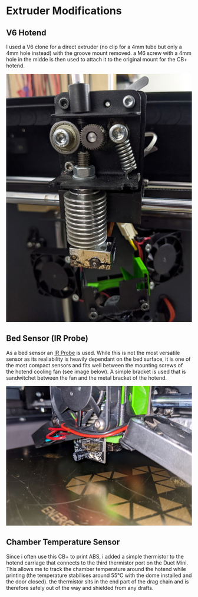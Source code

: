 # Extruder Modifications

## V6 Hotend
I used a V6 clone for a direct extruder (no clip for a 4mm tube but only a 4mm hole instead) with the groove mount removed. a M6 screw with a 4mm hole in the midde is then used to attach it to the original mount for the CB+ hotend.

![V6 Hotend](/Images/v6_hotend.jpg)

## Bed Sensor (IR Probe)
As a bed sensor an [IR Probe](https://docs.duet3d.com/Duet3D_hardware/Accessories/IR_Probe) is used. While this is not the most versatile sensor as its realiability is heavily dependant on the bed surface, it is one of the most compact sensors and fits well between the mounting screws of the hotend cooling fan (see image below). A simple bracket is used that is sandwitchet between the fan and the metal bracket of the hotend. 

![IR Bed Sensor](/Images/ir_sensor.jpg)

## Chamber Temperature Sensor
Since i often use this CB+ to print ABS, i added a simple thermistor to the hotend carriage that connects to the third thermistor port on the Duet Mini. This allows me to track the chamber temperature around the hotend while printing (the temperature stabilises around 55°C with the dome installed and the door closed). the thermistor sits in the end part of the drag chain and is therefore safely out of the way and shielded from any drafts.